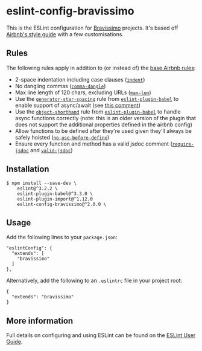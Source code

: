 # eslint-config-bravissimo

This is the ESLint configuration for [Bravissimo](http://bravissimolabs.com) projects. It's based off [Airbnb's style guide](https://github.com/airbnb/javascript) with a few customisations.

## Rules

The following rules apply in addition to (or instead of) the [base Airbnb rules](https://github.com/airbnb/javascript):

- 2-space indentation including case clauses ([`indent`](http://eslint.org/docs/rules/indent))  
- No dangling commas ([`comma-dangle`](http://eslint.org/docs/rules/comma-dangle))  
- Max line length of 120 chars, excluding URLs ([`max-len`](http://eslint.org/docs/rules/max-len))  
- Use the [`generator-star-spacing`](http://eslint.org/docs/rules/generator-star-spacing) rule from [`eslint-plugin-babel`](https://github.com/babel/eslint-plugin-babel) to enable support of async/await (see [this comment](https://github.com/eslint/eslint/issues/6528#issuecomment-228324958))  
- Use the [`object-shorthand`](http://eslint.org/docs/rules/object-shorthand) rule from [`eslint-plugin-babel`](https://github.com/babel/eslint-plugin-babel) to handle async functions correctly (note: this is an older version of the plugin that does not support the additional properties defined in the airbnb config)
- Allow functions to be defined after they're used given they'll always be safely hoisted ([`no-use-before-define`](http://eslint.org/docs/rules/no-use-before-define))  
- Ensure every function and method has a valid jsdoc comment ([`require-jsdoc`](http://eslint.org/docs/rules/require-jsdoc) and [`valid-jsdoc`](http://eslint.org/docs/rules/valid-jsdoc))  

## Installation

    $ npm install --save-dev \
        eslint@^3.2.2 \
        eslint-plugin-babel@^3.3.0 \
        eslint-plugin-import@^1.12.0
        eslint-config-bravissimo@^2.0.0 \

## Usage

Add the following lines to your `package.json`:

    "eslintConfig": {
      "extends": [
        "bravissimo"
      ]
    },

Alternatively, add the following to an `.eslintrc` file in your project root:

    {
      "extends": "bravissimo"
    }

## More information

Full details on configuring and using ESLint can be found on the [ESLint User Guide](http://eslint.org/docs/user-guide/).

